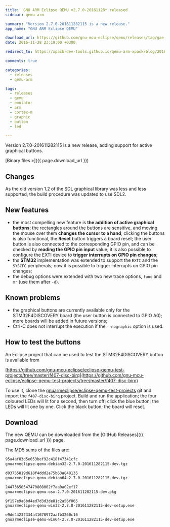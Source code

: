 ```yaml
---
title:  GNU ARM Eclipse QEMU v2.7.0-20161128* released
sidebar: qemu-arm

summary: "Version 2.7.0-201611282115 is a new release."
app_name: "GNU ARM Eclipse QEMU"

download_url: https://github.com/gnu-mcu-eclipse/qemu/releases/tag/gae-2.7.0-20161128/
date: 2016-11-28 23:19:00 +0300

redirect_to: https://xpack-dev-tools.github.io/qemu-arm-xpack/blog/2016/11/28/qemu-v2-7-0-20161128-released/

comments: true

categories:
  - releases
  - qemu-arm

tags:
  - releases
  - qemu
  - emulator
  - arm
  - cortex-m
  - graphic
  - button
  - led

---
```


Version 2.7.0-201611282115 is a new release, adding support for active graphical buttons.

[Binary files »]({{ page.download_url }})

## Changes

As the old version 1.2 of the SDL graphical library was less and less supported, the build procedure was updated to use SDL2.

## New features

- the most compelling new feature is **the addition of active graphical buttons**; the rectangles around the buttons are sensitive, and moving the mouse over them **changes the cursor to a hand**; clicking the buttons is also functional, the **Reset** button triggers a board reset; the user button is also connected to the corresponding GPIO pin, and can be checked by **reading the GPIO pin input** value; it is also possible to configure the EXTI device to **trigger interrupts on GPIO pin changes**;
- ths **STM32** implementation was extended to support the `EXTI` and the `SYSCFG` peripherals; now it is possible to trigger interrupts on GPIO pin changes;
- the debug options were extended with two new trace options, `func` and `mr` (use them after `-d`).

## Known problems

- the graphical buttons are currently available only for the STM32F4DISCOVERY board (the user button is connected to GPIO A0); more boards will be added in future versions;
- Ctrl-C does not interrupt the execution if the `--nographic` option is used.

## How to test the buttons

An Eclipse project that can be used to test the STM32F4DISCOVERY button is available from

[https://github.com/gnu-mcu-eclipse/eclipse-qemu-test-projects/tree/master/f407-disc-birq](https://github.com/gnu-mcu-eclipse/eclipse-qemu-test-projects/tree/master/f407-disc-birq)

To use it, clone the [gnuarmeclipse/eclipse-qemu-test-projects](https://github.com/gnu-mcu-eclipse/eclipse-qemu-test-projects) git and import the `f407-disc-birq` project. Build and run the application; the four coloured LEDs will lit for a second, then turn off; click the blue button; the LEDs will lit one by one. Click the black button; the board will reset.

## Download

The new QEMU can be downloaded from the [GitHub Releases]({{ page.download_url }}) page.

The MD5 sums of the files are:

```txt
95a4af83d5e053bef92c418f47341cfc
gnuarmeclipse-qemu-debian32-2.7.0-201611282115-dev.tgz

d03755819d618f4ddd2a75b63a848135
gnuarmeclipse-qemu-debian64-2.7.0-201611282115-dev.tgz

24473650547470808002f7aa0a02ef17
gnuarmeclipse-qemu-osx-2.7.0-201611282115-dev.pkg

9f157e9a6bd4ed7d3d3de81c2a56f065
gnuarmeclipse-qemu-win32-2.7.0-201611282115-dev-setup.exe

e9de44232334a41678972aafb3260c16
gnuarmeclipse-qemu-win64-2.7.0-201611282115-dev-setup.exe
```

